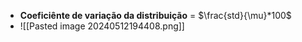 * **Coeficiênte de variação da distribuição** = $\frac{std}{\mu}*100$
* ![[Pasted image 20240512194408.png]]
